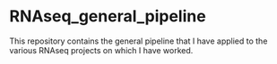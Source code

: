 # RNAseq_general_pipeline
This repository contains the general pipeline that I have applied to the various RNAseq projects on which I have worked.

